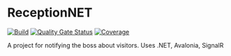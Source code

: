 # ReceptionNET
[![Build](https://github.com/kirichenec/ReceptionNET/actions/workflows/dotnet.yml/badge.svg)](https://github.com/kirichenec/ReceptionNET/actions/workflows/dotnet.yml)
[![Quality Gate Status](https://sonarcloud.io/api/project_badges/measure?project=kirichenec_ReceptionNET&metric=alert_status)](https://sonarcloud.io/summary/new_code?id=kirichenec_ReceptionNET)
[![Coverage](https://sonarcloud.io/api/project_badges/measure?project=kirichenec_ReceptionNET&metric=coverage)](https://sonarcloud.io/summary/new_code?id=kirichenec_ReceptionNET)

A project for notifying the boss about visitors.
Uses .NET, Avalonia, SignalR
